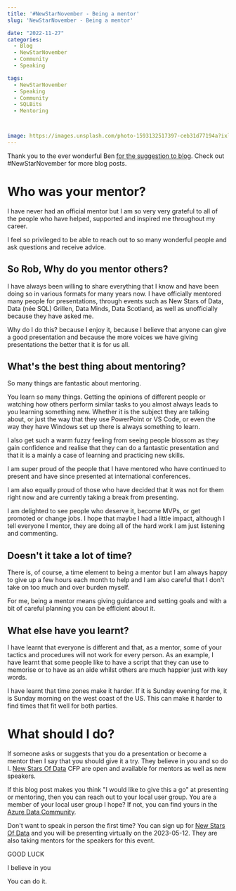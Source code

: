 ```yaml
---
title: '#NewStarNovember - Being a mentor'
slug: 'NewStarNovember - Being a mentor'

date: "2022-11-27" 
categories:
  - Blog
  - NewStarNovember
  - Community
  - Speaking

tags:
  - NewStarNovember
  - Speaking
  - Community
  - SQLBits
  - Mentoring



image: https://images.unsplash.com/photo-1593132517397-ceb31d77194a?ixlib=rb-4.0.3&ixid=MnwxMjA3fDB8MHxwaG90by1wYWdlfHx8fGVufDB8fHx8&auto=format&fit=crop&w=764&q=80
---
```


Thank you to the ever wonderful Ben [for the suggestion to blog](https://www.newstarsofdata.com/tell-us-your-story/). Check out #NewStarNovember for more blog posts.

# Who was your mentor?

I have never had an official mentor but I am so very very grateful to all of the people who have helped, supported and inspired me throughout my career.  
  
I feel so privileged to be able to reach out to so many wonderful people and ask questions and receive advice.

## So Rob, Why do you mentor others?

I have always been willing to share everything that I know and have been doing so in various formats for many years now. I have officially mentored many people for presentations, through events such as New Stars of Data, Data (née SQL) Grillen, Data Minds, Data Scotland, as well as unofficially because they have asked me.  

Why do I do this? because I enjoy it, because I believe that anyone can give a good presentation and because the more voices we have giving presentations the better that it is for us all.

## What's the best thing about mentoring?

So many things are fantastic about mentoring. 

You learn so many things. Getting the opinions of different people or watching how others perform similar tasks to you almost always leads to you learning something new. Whether it is the subject they are talking about, or just the way that they use PowerPoint or VS Code, or even the way they have Windows set up there is always something to learn.

I also get such a warm fuzzy feeling from seeing people blossom as they gain confidence and realise that they can do a fantastic presentation and that it is a mainly a case of learning and practicing new skills. 

I am super proud of the people that I have mentored who have continued to present and have since presented at international conferences.

I am also equally proud of those who have decided that it was not for them right now and are currently taking a break from presenting.

I am delighted to see people who deserve it, become MVPs, or get promoted or change jobs. I hope that maybe I had a little impact, although I tell everyone I mentor, they are doing all of the hard work I am just listening and commenting.

## Doesn't it take a lot of time?

There is, of course, a time element to being a mentor but I am always happy to give up a few hours each month to help and I am also careful that I don't take on too much and over burden myself.

For me, being a mentor means giving guidance and setting goals and with a bit of careful planning you can be efficient about it.

## What else have you learnt?

I have learnt that everyone is different and that, as a mentor, some of your tactics and procedures will not work for every person. As an example, I have learnt that some people like to have a script that they can use to memorise or to have as an aide whilst others are much happier just with key words.  

I have learnt that time zones make it harder. If it is Sunday evening for me, it is Sunday morning on the west coast of the US. This can make it harder to find times that fit well for both parties.

# What should I do?

If someone asks or suggests that you do a presentation or become a mentor then I say that you should give it a try. They believe in you and so do I. [New Stars Of Data](https://www.newstarsofdata.com/) CFP are open and available for mentors as well as new speakers.

If this blog post makes you think "I would like to give this a go" at presenting or mentoring, then you can reach out to your local user group. You are a member of your local user group I hope? If not, you can find yours in the [Azure Data Community](https://www.meetup.com/en-AU/pro/azuredatatechgroups).  
  
Don't want to speak in person the first time? You can sign up for [New Stars Of Data](https://www.newstarsofdata.com/) and you will be presenting virtually on the 2023-05-12. They are also taking mentors for the speakers for this event.
  
  
GOOD LUCK  
  
I believe in you  
  
You can do it.  
  
